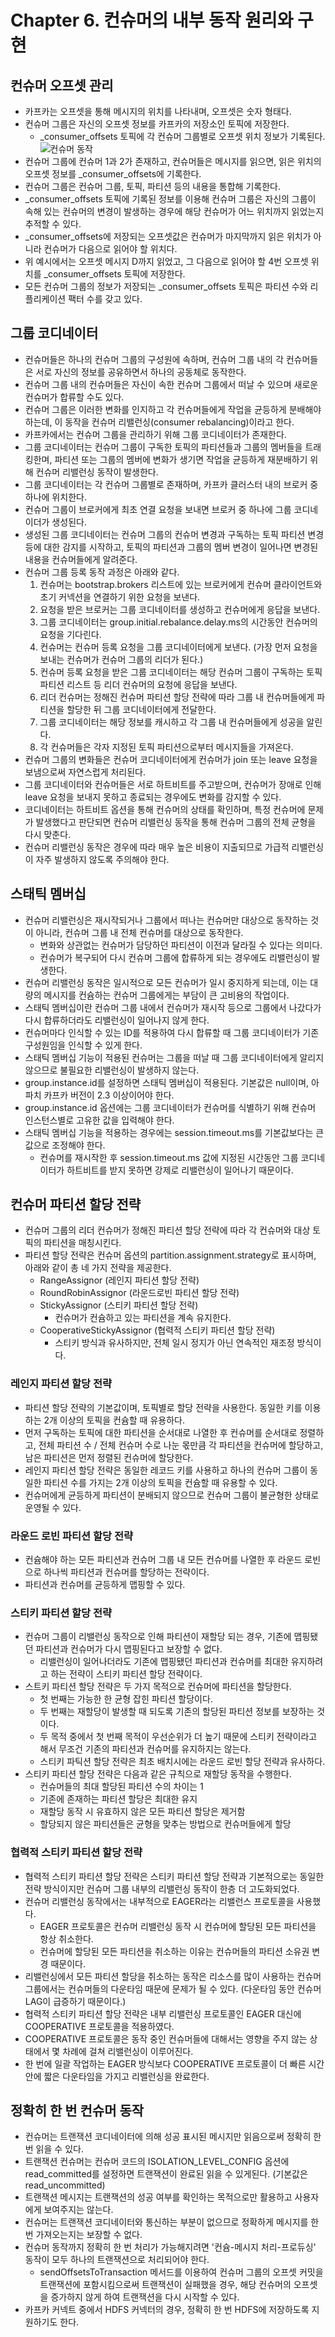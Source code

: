 # Chapter 6. 컨슈머의 내부 동작 원리와 구현

## 컨슈머 오프셋 관리
* 카프카는 오프셋을 통해 메시지의 위치를 나타내며, 오프셋은 숫자 형태다.
* 컨슈머 그룹은 자신의 오프셋 정보를 카프카의 저장소인 토픽에 저장한다.
  * _consumer_offsets 토픽에 각 컨슈머 그룹별로 오프셋 위치 정보가 기록된다.
![컨슈머 동작](consumer.png)
* 컨슈머 그룹에 컨슈머 1과 2가 존재하고, 컨슈머들은 메시지를 읽으면, 읽은 위치의 오프셋 정보를 _consumer_offsets에 기록한다.
* 컨슈머 그룹은 컨슈머 그룹, 토픽, 파티션 등의 내용을 통합해 기록한다.
* _consumer_offsets 토픽에 기록된 정보를 이용해 컨슈머 그룹은 자신의 그룹이 속해 있는 컨슈머의 변경이 발생하는 경우에 해당 컨슈머가 어느 위치까지 읽었는지 추적할 수 있다.
* _consumer_offsets에 저장되는 오프셋값은 컨슈머가 마지막까지 읽은 위치가 아니라 컨슈머가 다음으로 읽어야 할 위치다.
* 위 예시에서는 오프셋 메시지 D까지 읽었고, 그 다음으로 읽어야 할 4번 오프셋 위치를 _consumer_offsets 토픽에 저장한다.
* 모든 컨슈머 그룹의 정보가 저장되는 _consumer_offsets 토픽은 파티션 수와 리플리케이션 팩터 수를 갖고 있다.

## 그룹 코디네이터
* 컨슈머들은 하나의 컨슈머 그룹의 구성원에 속하며, 컨슈머 그룹 내의 각 컨슈머들은 서로 자신의 정보를 공유하면서 하나의 공동체로 동작한다.
* 컨슈머 그룹 내의 컨슈머들은 자신이 속한 컨슈머 그룹에서 떠날 수 있으며 새로운 컨슈머가 합류할 수도 있다.
* 컨슈머 그룹은 이러한 변화를 인지하고 각 컨슈머들에게 작업을 균등하게 분배해야 하는데, 이 동작을 컨슈머 리밸런싱(consumer rebalancing)이라고 한다.
* 카프카에서는 컨슈머 그룹을 관리하기 위해 그룹 코디네이터가 존재한다.
* 그룹 코디네이터는 컨슈머 그룹이 구독한 토픽의 파티션들과 그룹의 멤버들을 트래킹한며, 파티션 또는 그룹의 멤버에 변화가 생기면 작업을 균등하게 재분배하기 위해 컨슈머 리밸런싱 동작이 발생한다.
* 그룹 코디네이터는 각 컨슈머 그룹별로 존재하며, 카프카 클러스터 내의 브로커 중 하나에 위치한다.
* 컨슈머 그룹이 브로커에게 최초 연결 요청을 보내면 브로커 중 하나에 그룹 코디네이더가 생성된다.
* 생성된 그룹 코디네이터는 컨슈머 그룹의 컨슈머 변경과 구독하는 토픽 파티션 변경 등에 대한 감지를 시작하고, 토픽의 파티션과 그룹의 멤버 변경이 일어나면 변경된 내용을 컨슈머들에게 알려준다.
* 컨슈머 그룹 등록 동작 과정은 아래와 같다.
  1. 컨슈머는 bootstrap.brokers 리스트에 있는 브로커에게 컨슈머 클라이언트와 초기 커넥션을 연결하기 위한 요청을 보낸다.
  2. 요청을 받은 브로커는 그룹 코디네이터를 생성하고 컨슈머에게 응답을 보낸다.
  3. 그룹 코디네이터는 group.initial.rebalance.delay.ms의 시간동안 컨슈머의 요청을 기다린다.
  4. 컨슈머는 컨슈머 등록 요청을 그룹 코디네이터에게 보낸다. (가장 먼저 요청을 보내는 컨슈머가 컨슈머 그룹의 리더가 된다.)
  5. 컨슈머 등록 요청을 받은 그룹 코디네이터는 해당 컨슈머 그룹이 구독하는 토픽 파티션 리스트 등 리더 컨슈머의 요청에 응답을 보낸다.
  6. 리더 컨슈머는 정해진 컨슈머 파티션 할당 전략에 따라 그룹 내 컨슈머들에게 파티션을 할당한 뒤 그룹 코디네이터에게 전달한다.
  7. 그룹 코디네이터는 해당 정보를 캐시하고 각 그룹 내 컨슈머들에게 성공을 알린다.
  8. 각 컨슈머들은 각자 지정된 토픽 파티션으로부터 메시지들을 가져온다.
* 컨슈머 그룹의 변화들은 컨슈머 코디네이터에게 컨슈머가 join 또는 leave 요청을 보냄으로써 자연스럽게 처리된다.
* 그룹 코디네이터와 컨슈머들은 서로 하트비트를 주고받으며, 컨슈머가 장애로 인해 leave 요청을 보내지 못하고 종료되는 경우에도 변화를 감지할 수 있다.
* 코디네이터는 하트비트 옵션을 통해 컨슈머의 상태를 확인하며, 특정 컨슈머에 문제가 발생했다고 판단되면 컨슈머 리밸런싱 동작을 통해 컨슈머 그룹의 전체 균형을 다시 맞춘다.
* 컨슈머 리밸런싱 동작은 경우에 따라 매우 높은 비용이 지출되므로 가급적 리밸런싱이 자주 발생하지 않도록 주의해야 한다.

## 스태틱 멤버십
* 컨슈머 리밸런싱은 재시작되거나 그룹에서 떠나는 컨슈머만 대상으로 동작하는 것이 아니라, 컨슈머 그룹 내 전체 컨슈머를 대상으로 동작한다.
  * 변화와 상관없는 컨슈머가 담당하던 파티션이 이전과 달라질 수 있다는 의미다.
  * 컨슈머가 복구되어 다시 컨슈머 그룹에 합류하게 되는 경우에도 리밸런싱이 발생한다.
* 컨슈머 리밸런싱 동작은 일시적으로 모든 컨슈머가 일시 중지하게 되는데, 이는 대량의 메시지를 컨슘하는 컨슈머 그룹에게는 부담이 큰 고비용의 작업이다.
* 스태틱 멤버십이란 컨슈머 그룹 내에서 컨슈머가 재시작 등으로 그룹에서 나갔다가 다시 합류하더라도 리밸런싱이 일어나지 않게 한다.
* 컨슈머마다 인식할 수 있는 ID를 적용하여 다시 합류할 때 그룹 코디네이터가 기존 구성원임을 인식할 수 있게 한다.
* 스태틱 멤버십 기능이 적용된 컨슈머는 그룹을 떠날 때 그룹 코디네이터에게 알리지 않으므로 불필요한 리밸런싱이 발생하지 않는다.
* group.instance.id를 설정하면 스태틱 멤버십이 적용된다. 기본값은 null이며, 아파치 카프카 버전이 2.3 이상이어야 한다.
* group.instance.id 옵션에는 그룹 코디네이터가 컨슈머를 식별하기 위해 컨슈머 인스턴스별로 고유한 값을 입력해야 한다.
* 스태틱 멤버십 기능을 적용하는 경우에는 session.timeout.ms를 기본값보다는 큰 값으로 조정해야 한다.
  * 컨슈머를 재시작한 후 session.timeout.ms 값에 지정된 시간동안 그룹 코디네이터가 하트비트를 받지 못하면 강제로 리밸런싱이 일어나기 때문이다.

## 컨슈머 파티션 할당 전략
* 컨슈머 그룹의 리더 컨슈머가 정해진 파티션 할당 전략에 따라 각 컨슈머와 대상 토픽의 파티션을 매칭시킨다.
* 파티션 할당 전략은 컨슈머 옵션의 partition.assignment.strategy로 표시하며, 아래와 같이 총 네 가지 전략을 제공한다.
  * RangeAssignor (레인지 파티션 할당 전략)
  * RoundRobinAssignor (라운드로빈 파티션 할당 전략)
  * StickyAssignor (스티키 파티션 할당 전략)
    * 컨슈머가 컨슘하고 있는 파티션을 계속 유지한다.
  * CooperativeStickyAssignor (협력적 스티키 파티션 할당 전략)
    * 스티키 방식과 유사하지만, 전체 일시 정지가 아닌 연속적인 재조정 방식이다.

### 레인지 파티션 할당 전략
* 파티션 할당 전략의 기본값이며, 토픽별로 할당 전략을 사용한다. 동일한 키를 이용하는 2개 이상의 토픽을 컨슘할 때 유용하다.
* 먼저 구독하는 토픽에 대한 파티션을 순서대로 나열한 후 컨슈머를 순서대로 정렬하고, 전체 파티션 수 / 전체 컨슈머 수로 나눈 몫만큼 각 파티션을 컨슈머에 할당하고, 남은 파티션은 먼저 정렬된 컨슈머에 할당한다.
* 레인지 파티션 할당 전략은 동일한 레코드 키를 사용하고 하나의 컨슈머 그룹이 동일한 파티션 수를 가지는 2개 이상의 토픽을 컨슘할 때 유용할 수 있다.
* 컨슈머에게 균등하게 파티션이 분배되지 않으므로 컨슈머 그룹이 불균형한 상태로 운영될 수 있다.

### 라운드 로빈 파티션 할당 전략
* 컨슘해야 하는 모든 파티션과 컨슈머 그룹 내 모든 컨슈머를 나열한 후 라운드 로빈으로 하나씩 파티션과 컨슈머를 할당하는 전략이다.
* 파티션과 컨슈머를 균등하게 맵핑할 수 있다.

### 스티키 파티션 할당 전략
* 컨슈머 그룹이 리밸런싱 동작으로 인해 파티션이 재할당 되는 경우, 기존에 맵핑됐던 파티션과 컨슈머가 다시 맵핑된다고 보장할 수 없다.
  * 리밸런싱이 일어나더라도 기존에 맵핑됐던 파티션과 컨슈머를 최대한 유지하려고 하는 전략이 스티키 파티션 할당 전략이다.
* 스트키 파티션 할당 전략은 두 가지 목적으로 컨슈머에 파티션을 할당한다.
  * 첫 번째는 가능한 한 균형 잡힌 파티션 할당이다.
  * 두 번째는 재할당이 발생할 때 되도록 기존의 할당된 파티션 정보를 보장하는 것이다.
  * 두 목적 중에서 첫 번째 목적이 우선순위가 더 높기 때문에 스티키 전략이라고 해서 무조건 기존의 파티션과 컨슈머를 유지하지는 않는다.
  * 스티키 파틱션 할당 전략은 최초 배치시에는 라운드 로빈 할당 전략과 유사하다.
* 스티키 파티션 할당 전략은 다음과 같은 규칙으로 재할당 동작을 수행한다.
  * 컨슈머들의 최대 할당된 파티션 수의 차이는 1
  * 기존에 존재하는 파티션 할당은 최대한 유지
  * 재할당 동작 시 유효하지 않은 모든 파티션 할당은 제거함
  * 할당되지 않은 파티션들은 균형을 맞추는 방법으로 컨슈머들에게 할당

### 협력적 스티키 파티션 할당 전략
* 협력적 스티키 파티션 할당 전략은 스티키 파티션 할당 전략과 기본적으로는 동일한 전략 방식이지만 컨슈머 그룹 내부의 리밸런싱 동작이 한층 더 고도화되었다.
* 컨슈머 리밸런싱 동작에서는 내부적으로 EAGER라는 리밸런스 프로토콜을 사용했다.
  * EAGER 프로토콜은 컨슈머 리밸런싱 동작 시 컨슈머에 할당된 모든 파티션을 항상 취소한다.
  * 컨슈머에 할당된 모든 파티션을 취소하는 이유는 컨슈머들의 파티션 소유권 변경 때문이다.
* 리밸런싱에서 모든 파티션 할당을 취소하는 동작은 리소스를 많이 사용하는 컨슈머 그룹에서는 컨슈머들의 다운타임 때문에 문제가 될 수 있다. (다운타임 동안 컨슈머 LAG이 급증하기 때문이다.)
* 협력적 스티키 파티션 할당 전략은 내부 리밸런싱 프로토콜인 EAGER 대신에 COOPERATIVE 프로토콜을 적용하였다.
* COOPERATIVE 프로토콜은 동작 중인 컨슈머들에 대해서는 영향을 주지 않는 상태에서 몇 차례에 걸쳐 리밸런싱이 이루어진다.
* 한 번에 일괄 작업하는 EAGER 방식보다 COOPERATIVE 프로토콜이 더 빠른 시간 안에 짧은 다운타임을 가지고 리밸런싱을 완료한다.

## 정확히 한 번 컨슈머 동작
* 컨슈머는 트랜잭션 코디네이터에 의해 성공 표시된 메시지만 읽음으로써 정확히 한 번 읽을 수 있다.
* 트랜잭션 컨슈머는 컨슈머 코드의 ISOLATION_LEVEL_CONFIG 옵션에 read_committed를 설정하면 트랜잭션이 완료된 읽을 수 있게된다. (기본값은 read_uncommitted)
* 트랜잭션 메시지는 트랜잭션의 성공 여부를 확인하는 목적으로만 활용하고 사용자에게 보여주지는 않는다.
* 컨슈머는 트랜잭션 코디네이터와 통신하는 부분이 없으므로 정확하게 메시지를 한 번 가져오는지는 보장할 수 없다.
* 컨슈머 동작까지 정확히 한 번 처리가 가능해지려면 '컨슘-메시지 처리-프로듀싱' 동작이 모두 하나의 트랜잭션으로 처리되어야 한다.
  * sendOffsetsToTransaction 메서드를 이용하여 컨슈머 그룹의 오프셋 커밋을 트랜잭션에 포함시킴으로써 트랜잭션이 실패했을 경우, 해당 컨슈머의 오프셋을 증가하지 않게 하여 트랜잭션을 다시 시작할 수 있다.
* 카프카 커넥트 중에서 HDFS 커넥터의 경우, 정확히 한 번 HDFS에 저장하도록 지원하기도 한다.
